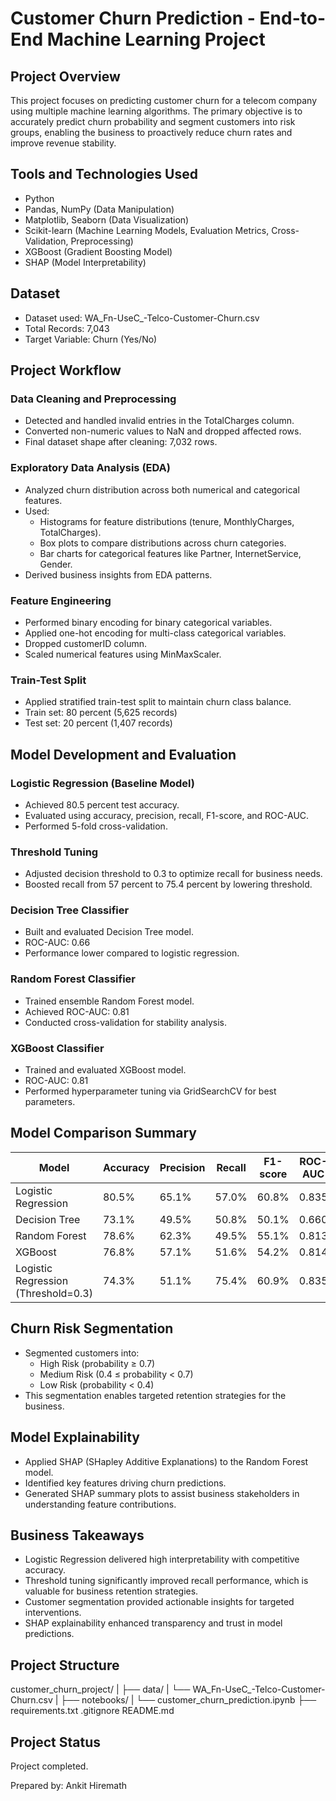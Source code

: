# Customer Churn Prediction - End-to-End Machine Learning Project

## Project Overview

This project focuses on predicting customer churn for a telecom company using multiple machine learning algorithms. The primary objective is to accurately predict churn probability and segment customers into risk groups, enabling the business to proactively reduce churn rates and improve revenue stability.

## Tools and Technologies Used

- Python
- Pandas, NumPy (Data Manipulation)
- Matplotlib, Seaborn (Data Visualization)
- Scikit-learn (Machine Learning Models, Evaluation Metrics, Cross-Validation, Preprocessing)
- XGBoost (Gradient Boosting Model)
- SHAP (Model Interpretability)

## Dataset

- Dataset used: WA_Fn-UseC_-Telco-Customer-Churn.csv
- Total Records: 7,043
- Target Variable: Churn (Yes/No)

## Project Workflow

### Data Cleaning and Preprocessing

- Detected and handled invalid entries in the TotalCharges column.
- Converted non-numeric values to NaN and dropped affected rows.
- Final dataset shape after cleaning: 7,032 rows.

### Exploratory Data Analysis (EDA)

- Analyzed churn distribution across both numerical and categorical features.
- Used:
  - Histograms for feature distributions (tenure, MonthlyCharges, TotalCharges).
  - Box plots to compare distributions across churn categories.
  - Bar charts for categorical features like Partner, InternetService, Gender.
- Derived business insights from EDA patterns.

### Feature Engineering

- Performed binary encoding for binary categorical variables.
- Applied one-hot encoding for multi-class categorical variables.
- Dropped customerID column.
- Scaled numerical features using MinMaxScaler.

### Train-Test Split

- Applied stratified train-test split to maintain churn class balance.
- Train set: 80 percent (5,625 records)
- Test set: 20 percent (1,407 records)

## Model Development and Evaluation

### Logistic Regression (Baseline Model)

- Achieved 80.5 percent test accuracy.
- Evaluated using accuracy, precision, recall, F1-score, and ROC-AUC.
- Performed 5-fold cross-validation.

### Threshold Tuning

- Adjusted decision threshold to 0.3 to optimize recall for business needs.
- Boosted recall from 57 percent to 75.4 percent by lowering threshold.

### Decision Tree Classifier

- Built and evaluated Decision Tree model.
- ROC-AUC: 0.66
- Performance lower compared to logistic regression.

### Random Forest Classifier

- Trained ensemble Random Forest model.
- Achieved ROC-AUC: 0.81
- Conducted cross-validation for stability analysis.

### XGBoost Classifier

- Trained and evaluated XGBoost model.
- ROC-AUC: 0.81
- Performed hyperparameter tuning via GridSearchCV for best parameters.

## Model Comparison Summary

| Model                          | Accuracy | Precision | Recall | F1-score | ROC-AUC |
|----------------------------------|----------|-----------|--------|----------|---------|
| Logistic Regression             | 80.5%    | 65.1%     | 57.0%  | 60.8%    | 0.835   |
| Decision Tree                   | 73.1%    | 49.5%     | 50.8%  | 50.1%    | 0.660   |
| Random Forest                   | 78.6%    | 62.3%     | 49.5%  | 55.1%    | 0.813   |
| XGBoost                          | 76.8%    | 57.1%     | 51.6%  | 54.2%    | 0.814   |
| Logistic Regression (Threshold=0.3) | 74.3% | 51.1% | 75.4% | 60.9% | 0.835 |

## Churn Risk Segmentation

- Segmented customers into:
  - High Risk (probability ≥ 0.7)
  - Medium Risk (0.4 ≤ probability < 0.7)
  - Low Risk (probability < 0.4)
- This segmentation enables targeted retention strategies for the business.

## Model Explainability

- Applied SHAP (SHapley Additive Explanations) to the Random Forest model.
- Identified key features driving churn predictions.
- Generated SHAP summary plots to assist business stakeholders in understanding feature contributions.

## Business Takeaways

- Logistic Regression delivered high interpretability with competitive accuracy.
- Threshold tuning significantly improved recall performance, which is valuable for business retention strategies.
- Customer segmentation provided actionable insights for targeted interventions.
- SHAP explainability enhanced transparency and trust in model predictions.

## Project Structure

customer_churn_project/
|
├── data/
|   └── WA_Fn-UseC_-Telco-Customer-Churn.csv
|
├── notebooks/
|   └── customer_churn_prediction.ipynb
├── requirements.txt
.gitignore
README.md

## Project Status

Project completed.

Prepared by: Ankit Hiremath

